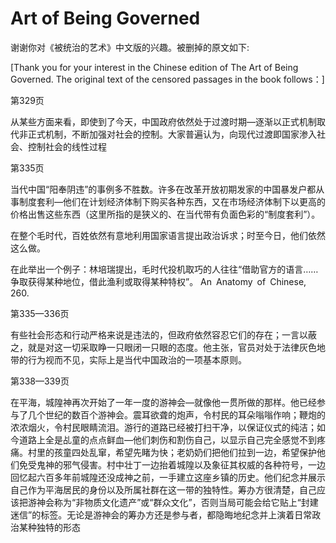 # Art of Being Governed

谢谢你对《被统治的艺术》中文版的兴趣。被删掉的原文如下:

[Thank you for your interest in the Chinese edition of The Art of Being Governed.  The original text of the censored passages in the book follows：]

第329页

从某些方面来看，即使到了今天，中国政府依然处于过渡时期—逐渐以正式机制取代非正式机制，不断加强对社会的控制。大家普遍认为，向现代过渡即国家渗入社会、控制社会的线性过程

第335页

当代中国“阳奉阴违”的事例多不胜数。许多在改革开放初期发家的中国暴发户都从事制度套利—他们在计划经济体制下购买各种东西，又在市场经济体制下以更高的价格出售这些东西（这里所指的是狭义的、在当代带有负面色彩的“制度套利”）。

在整个毛时代，百姓依然有意地利用国家语言提出政治诉求；时至今日，他们依然这么做。

在此举出一个例子：林培瑞提出，毛时代投机取巧的人往往“借助官方的语言……争取获得某种地位，借此渔利或取得某种特权”。 An Anatomy of Chinese, 260.

第335—336页

有些社会形态和行动严格来说是违法的，但政府依然容忍它们的存在；一言以蔽之，就是对这一切采取睁一只眼闭一只眼的态度。他主张，官员对处于法律灰色地带的行为视而不见，实际上是当代中国政治的一项基本原则。

第338—339页

在平海，城隍神再次开始了一年一度的游神会—就像他一贯所做的那样。他已经参与了几个世纪的数百个游神会。震耳欲聋的炮声，令村民的耳朵嗡嗡作响；鞭炮的浓浓烟火，令村民眼睛流泪。游行的道路已经被打扫干净，以保证仪式的纯洁；如今道路上全是乩童的点点鲜血—他们刺伤和割伤自己，以显示自己完全感觉不到疼痛。村里的孩童四处乱窜，希望先睹为快；老奶奶们把他们拉到一边，希望保护他们免受鬼神的邪气侵害。村中壮丁一边抬着城隍以及象征其权威的各种符号，一边回忆起六百多年前城隍还没成神之前，一手建立这座乡镇的历史。他们纪念并展示自己作为平海居民的身份以及所属社群在这一带的独特性。筹办方很清楚，自己应该把游神会称为“非物质文化遗产”或“群众文化”，否则当局可能会给它贴上“封建迷信”的标签。无论是游神会的筹办方还是参与者，都隐晦地纪念并上演着日常政治某种独特的形态
